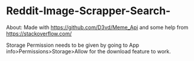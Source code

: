 # Reddit-Image-Scrapper-Search-

About:      Made with https://github.com/D3vd/Meme_Api and some help from https://stackoverflow.com/

Storage Permission needs to be given by going to App info>Permissions>Storage>Allow for the download feature to work.

